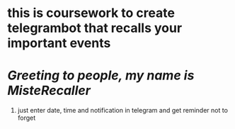 # this is coursework to create telegrambot that recalls your important events
# ***Greeting to people, my name is MisteRecaller***
1. just enter date, time and notification in telegram and get reminder not to forget
